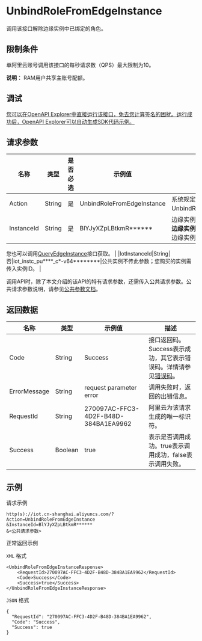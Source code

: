# UnbindRoleFromEdgeInstance

调用该接口解除边缘实例中已绑定的角色。

## 限制条件

单阿里云账号调用该接口的每秒请求数（QPS）最大限制为10。

**说明：** RAM用户共享主账号配额。

## 调试

[您可以在OpenAPI Explorer中直接运行该接口，免去您计算签名的困扰。运行成功后，OpenAPI Explorer可以自动生成SDK代码示例。](https://api.aliyun.com/#product=Iot&api=UnbindRoleFromEdgeInstance&type=RPC&version=2018-01-20)

## 请求参数

|名称|类型|是否必选|示例值|描述|
|--|--|----|---|--|
|Action|String|是|UnbindRoleFromEdgeInstance|系统规定参数。取值：UnbindRoleFromEdgeInstance。 |
|InstanceId|String|是|BlYJyXZpLBtkmR\*\*\*\*\*\*|边缘实例ID。在[边缘计算控制台](https://iot.console.aliyun.com/le/instance/list)的 **边缘实例**页面中，鼠标悬浮在目标边缘实例名称上获取ID。

 您也可以调用[QueryEdgeInstance](~~135214~~)接口获取。 |
|IotInstanceId|String|否|iot\_instc\_pu\*\*\*\*\_c\*-v64\*\*\*\*\*\*\*\*|公共实例不传此参数；您购买的实例需传入实例ID。 |

调用API时，除了本文介绍的该API的特有请求参数，还需传入公共请求参数。公共请求参数说明，请参见[公共参数文档](~~135196~~)。

## 返回数据

|名称|类型|示例值|描述|
|--|--|---|--|
|Code|String|Success|接口返回码。Success表示成功，其它表示错误码。详情请参见[错误码](~~135200~~)。 |
|ErrorMessage|String|request parameter error|调用失败时，返回的出错信息。 |
|RequestId|String|270097AC-FFC3-4D2F-B48D-384BA1EA9962|阿里云为该请求生成的唯一标识符。 |
|Success|Boolean|true|表示是否调用成功。true表示调用成功，false表示调用失败。 |

## 示例

请求示例

```
http(s)://iot.cn-shanghai.aliyuncs.com/?Action=UnbindRoleFromEdgeInstance
&InstanceId=BlYJyXZpLBtkmR******
&<公共请求参数>
```

正常返回示例

`XML` 格式

```
<UnbindRoleFromEdgeInstanceResponse>
    <RequestId>270097AC-FFC3-4D2F-B48D-384BA1EA9962</RequestId>
    <Code>Success</Code>
    <Success>true</Success>
</UnbindRoleFromEdgeInstanceResponse>
```

`JSON` 格式

```
{
  "RequestId": "270097AC-FFC3-4D2F-B48D-384BA1EA9962",
  "Code": "Success",
  "Success": true
}
```

